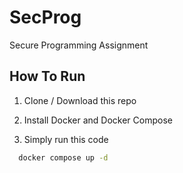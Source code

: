 # SecProg
Secure Programming Assignment

## How To Run

1. Clone / Download this repo

2. Install Docker and Docker Compose

3. Simply run this code

```bash
  docker compose up -d
```
